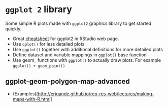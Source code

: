 # `ggplot 2` library #

Some simple R plots made with `ggplot2` graphics library to get started quickly.
* Great [cheatsheet](https://www.rstudio.com/resources/cheatsheets/) for ggplot2 in RStudio web page.
* Use `qplot()` for less detailed plots
* Use `ggplot()` together with additional definitions for more detailed plots
* Define dataset and variable mappings in `ggplot()` base function
* Use geom_ functions with `ggplot()` to actually draw plots. For example `ggplot() + geom_point()`

## ggplot-geom-polygon-map-advanced ##
* (Examples)[http://eriqande.github.io/rep-res-web/lectures/making-maps-with-R.html]
